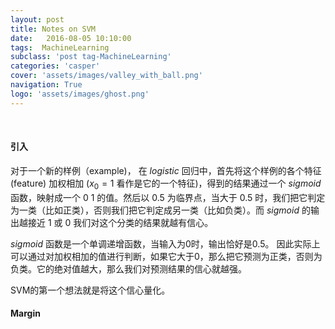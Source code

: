 ```yaml
---
layout: post
title: Notes on SVM 
date:   2016-08-05 10:10:00
tags:  MachineLearning 
subclass: 'post tag-MachineLearning'
categories: 'casper'
cover: 'assets/images/valley_with_ball.png'
navigation: True
logo: 'assets/images/ghost.png'
---
```

$~$

#### 引入

对于一个新的样例（example)， 在 $logistic$ 回归中，首先将这个样例的各个特征 (feature) 加权相加 ($x_0 = 1$ 看作是它的一个特征)，得到的结果通过一个 $sigmoid$ 函数，映射成一个 $0~1$ 的值。然后以 $0.5$ 为临界点，当大于 $0.5$ 时，我们把它判定为一类（比如正类），否则我们把它判定成另一类（比如负类）。而 $sigmoid$ 的输出越接近 $1$ 或 $0$ 我们对这个分类的结果就越有信心。

$sigmoid$ 函数是一个单调递增函数，当输入为$0$时，输出恰好是$0.5$。 因此实际上可以通过对加权相加的值进行判断，如果它大于$0$，那么把它预测为正类，否则为负类。它的绝对值越大，那么我们对预测结果的信心就越强。

SVM的第一个想法就是将这个信心量化。

#### Margin




